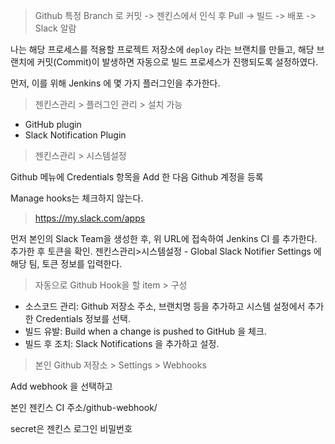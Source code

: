 > Github 특정 Branch 로 커밋 -> 젠킨스에서 인식 후 Pull -> 빌드 -> 배포 -> Slack 알람

나는 해당 프로세스를 적용할 프로젝트 저장소에  `deploy` 라는 브랜치를 만들고, 해당 브랜치에 커밋(Commit)이 발생하면 자동으로 빌드 프로세스가 진행되도록 설정하였다.

먼저, 이를 위해 Jenkins 에 몇 가지 플러그인을 추가한다.

> 젠킨스관리 > 플러그인 관리 > 설치 가능

- GitHub plugin
- Slack Notification Plugin



> 젠킨스관리 > 시스템설정 

Github 메뉴에 Credentials 항목을 Add 한 다음 Github 계정을 등록

Manage hooks는 체크하지 않는다.

> https://my.slack.com/apps 

먼저 본인의 Slack Team을 생성한 후,  위 URL에 접속하여 Jenkins CI 를 추가한다. 추가한 후 토큰을 확인. 젠킨스관리>시스템설정 - Global Slack Notifier Settings 에 해당 팀, 토큰 정보를 입력한다.

> 자동으로 Github Hook을 할 item > 구성

- 소스코드 관리:  Github 저장소 주소, 브랜치명 등을 추가하고 시스템 설정에서 추가한 Credentials 정보를 선택.
- 빌드 유발: Build when a change is pushed to GitHub 을 체크.
- 빌드 후 조치: Slack Notifications 을 추가하고 설정.



> 본인 Github 저장소 > Settings > Webhooks 

Add webhook 을 선택하고 

본인 젠킨스 CI 주소/github-webhook/

secret은 젠킨스 로그인 비밀번호